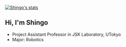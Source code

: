 [![Shingo's stats](https://github-readme-stats.vercel.app/api?username=knorth55&count_private=true&show_icons=true)](https://github.com/knorth55)

## Hi, I'm Shingo

- Project Assistant Professor in JSK Laboratory, UTokyo
- Major: Robotics
